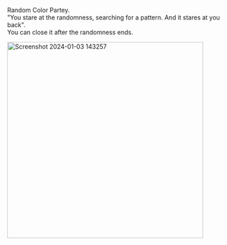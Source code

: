 Random Color Partey. <br>
"You stare at the randomness, searching for a pattern. And it stares at you back". <br>
You can close it after the randomness ends.

<img width="451" alt="Screenshot 2024-01-03 143257" src="https://github.com/suarezmanuel/Random/assets/146821569/f79b7ccd-5cdd-43f5-8750-87ff84ab79be">
